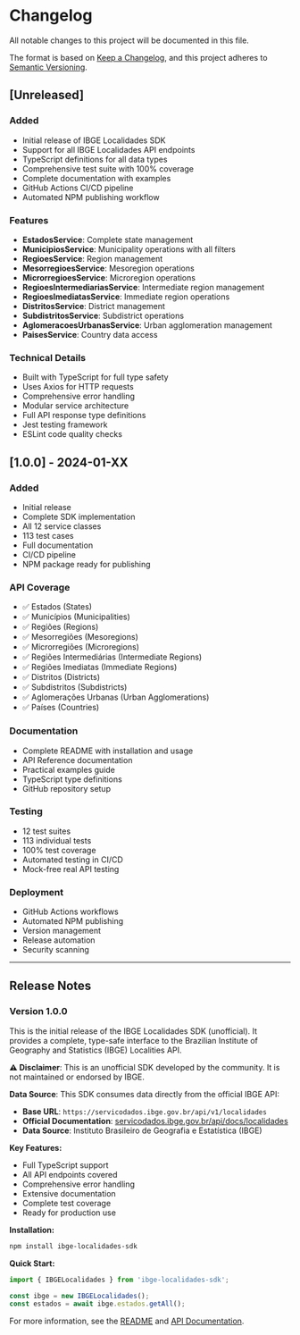# Changelog

All notable changes to this project will be documented in this file.

The format is based on [Keep a Changelog](https://keepachangelog.com/en/1.0.0/),
and this project adheres to [Semantic Versioning](https://semver.org/spec/v2.0.0.html).

## [Unreleased]

### Added
- Initial release of IBGE Localidades SDK
- Support for all IBGE Localidades API endpoints
- TypeScript definitions for all data types
- Comprehensive test suite with 100% coverage
- Complete documentation with examples
- GitHub Actions CI/CD pipeline
- Automated NPM publishing workflow

### Features
- **EstadosService**: Complete state management
- **MunicipiosService**: Municipality operations with all filters
- **RegioesService**: Region management
- **MesorregioesService**: Mesoregion operations
- **MicrorregioesService**: Microregion operations
- **RegioesIntermediariasService**: Intermediate region management
- **RegioesImediatasService**: Immediate region operations
- **DistritosService**: District management
- **SubdistritosService**: Subdistrict operations
- **AglomeracoesUrbanasService**: Urban agglomeration management
- **PaisesService**: Country data access

### Technical Details
- Built with TypeScript for full type safety
- Uses Axios for HTTP requests
- Comprehensive error handling
- Modular service architecture
- Full API response type definitions
- Jest testing framework
- ESLint code quality checks

## [1.0.0] - 2024-01-XX

### Added
- Initial release
- Complete SDK implementation
- All 12 service classes
- 113 test cases
- Full documentation
- CI/CD pipeline
- NPM package ready for publishing

### API Coverage
- ✅ Estados (States)
- ✅ Municípios (Municipalities)
- ✅ Regiões (Regions)
- ✅ Mesorregiões (Mesoregions)
- ✅ Microrregiões (Microregions)
- ✅ Regiões Intermediárias (Intermediate Regions)
- ✅ Regiões Imediatas (Immediate Regions)
- ✅ Distritos (Districts)
- ✅ Subdistritos (Subdistricts)
- ✅ Aglomerações Urbanas (Urban Agglomerations)
- ✅ Países (Countries)

### Documentation
- Complete README with installation and usage
- API Reference documentation
- Practical examples guide
- TypeScript type definitions
- GitHub repository setup

### Testing
- 12 test suites
- 113 individual tests
- 100% test coverage
- Automated testing in CI/CD
- Mock-free real API testing

### Deployment
- GitHub Actions workflows
- Automated NPM publishing
- Version management
- Release automation
- Security scanning

---

## Release Notes

### Version 1.0.0
This is the initial release of the IBGE Localidades SDK (unofficial). It provides a complete, type-safe interface to the Brazilian Institute of Geography and Statistics (IBGE) Localities API.

**⚠️ Disclaimer**: This is an unofficial SDK developed by the community. It is not maintained or endorsed by IBGE.

**Data Source**: This SDK consumes data directly from the official IBGE API:
- **Base URL**: `https://servicodados.ibge.gov.br/api/v1/localidades`
- **Official Documentation**: [servicodados.ibge.gov.br/api/docs/localidades](https://servicodados.ibge.gov.br/api/docs/localidades)
- **Data Source**: Instituto Brasileiro de Geografia e Estatística (IBGE)

**Key Features:**
- Full TypeScript support
- All API endpoints covered
- Comprehensive error handling
- Extensive documentation
- Complete test coverage
- Ready for production use

**Installation:**
```bash
npm install ibge-localidades-sdk
```

**Quick Start:**
```typescript
import { IBGELocalidades } from 'ibge-localidades-sdk';

const ibge = new IBGELocalidades();
const estados = await ibge.estados.getAll();
```

For more information, see the [README](./README.md) and [API Documentation](./docs/API.md).
